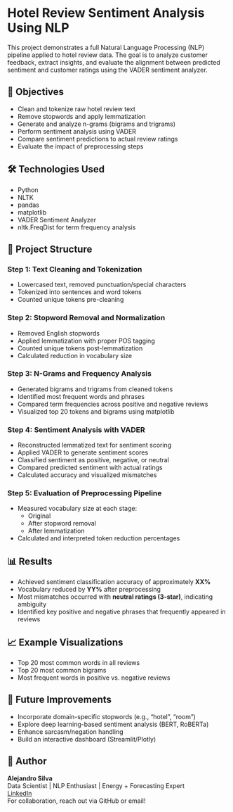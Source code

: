 # Hotel Review Sentiment Analysis Using NLP

This project demonstrates a full Natural Language Processing (NLP) pipeline applied to hotel review data. 
The goal is to analyze customer feedback, extract insights, and evaluate the alignment between predicted sentiment and customer ratings using the VADER sentiment analyzer.

## 📌 Objectives

- Clean and tokenize raw hotel review text
- Remove stopwords and apply lemmatization
- Generate and analyze n-grams (bigrams and trigrams)
- Perform sentiment analysis using VADER
- Compare sentiment predictions to actual review ratings
- Evaluate the impact of preprocessing steps


## 🛠️ Technologies Used

- Python
- NLTK
- pandas
- matplotlib
- VADER Sentiment Analyzer
- nltk.FreqDist for term frequency analysis


## 📂 Project Structure

### Step 1: Text Cleaning and Tokenization

- Lowercased text, removed punctuation/special characters
- Tokenized into sentences and word tokens
- Counted unique tokens pre-cleaning

### Step 2: Stopword Removal and Normalization

- Removed English stopwords
- Applied lemmatization with proper POS tagging
- Counted unique tokens post-lemmatization
- Calculated reduction in vocabulary size

### Step 3: N-Grams and Frequency Analysis

- Generated bigrams and trigrams from cleaned tokens
- Identified most frequent words and phrases
- Compared term frequencies across positive and negative reviews
- Visualized top 20 tokens and bigrams using matplotlib

### Step 4: Sentiment Analysis with VADER

- Reconstructed lemmatized text for sentiment scoring
- Applied VADER to generate sentiment scores
- Classified sentiment as positive, negative, or neutral
- Compared predicted sentiment with actual ratings
- Calculated accuracy and visualized mismatches

### Step 5: Evaluation of Preprocessing Pipeline

- Measured vocabulary size at each stage:
  - Original
  - After stopword removal
  - After lemmatization
- Calculated and interpreted token reduction percentages


## 📊 Results

- Achieved sentiment classification accuracy of approximately **XX%**
- Vocabulary reduced by **YY%** after preprocessing
- Most mismatches occurred with **neutral ratings (3-star)**, indicating ambiguity
- Identified key positive and negative phrases that frequently appeared in reviews


## 📈 Example Visualizations

- Top 20 most common words in all reviews
- Top 20 most common bigrams
- Most frequent words in positive vs. negative reviews


## 🚀 Future Improvements

- Incorporate domain-specific stopwords (e.g., “hotel”, “room”)
- Explore deep learning-based sentiment analysis (BERT, RoBERTa)
- Enhance sarcasm/negation handling
- Build an interactive dashboard (Streamlit/Plotly)


## 🧠 Author

**Alejandro Silva**  
Data Scientist | NLP Enthusiast | Energy + Forecasting Expert  
[LinkedIn](https://www.linkedin.com/in/alejandro-silva/)  
For collaboration, reach out via GitHub or email!
